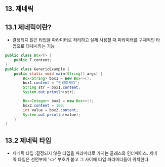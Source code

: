 ## 13. 제네릭

## 13.1 제네릭이란?

- 결정되지 않은 타입을 파라미터로 처리하고 실제 사용할 때 파라미터를 구체적인 타입으로 대체시키는 기능

```java
public class Box<T> {
	public T content;
}
public class GenericExample {
	public static void main(String[] args) {
		Box<String> box1 = new Box<>();
		box1.content = "안녕하세요";
		String str = box1.content;
		System.out.println(str);

		Box<Integer> box2 = new Box<>();
		box2.content = 100;
		int value = box2.content;
		System.out.println(value);
	}
}
```

## 13.2 제네릭 타입

- 제네릭 타입 :결정되지 않은 타입을 파라미터로 가지는 클래스와 인터페이스. 제네릭 타입은 선언부에 '<>' 부호가 붙고 그 사이에 타입 파라미터들이 위치한다.
